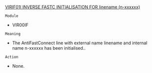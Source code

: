 [VIRIF01I INVERSE FASTC INITIALISATION FOR linename (n-xxxxxx)](https://virtel.readthedocs.io/en/latest/manuals/virtel/Virtel459MG/messages.html?highlight=VIRIF01I#VIRIF01I)

`Module`
- VIR00IF

`Meaning`
- The AntiFastConnect line with external name linename and internal name n-xxxxxx has been initialised..

`Action`
- None.
